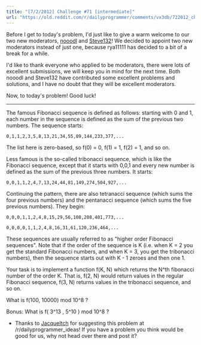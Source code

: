 ```yaml
---
title: "[7/2/2012] Challenge #71 [intermediate]"
url: "https://old.reddit.com/r/dailyprogrammer/comments/vx3db/722012_challenge_71_intermediate/"
---
```


Before I get to today's problem, I'd just like to give a warm welcome to our two new moderators, [nooodl](http://www.reddit.com/user/nooodl) and [Steve132](http://www.reddit.com/user/Steve132)! We decided to appoint two new moderators instead of just one, because rya11111 has decided to a bit of a break for a while.

I'd like to thank everyone who applied to be moderators, there were lots of excellent submissions, we will keep you in mind for the next time. Both nooodl and Steve132 have contributed some excellent problems and solutions, and I have no doubt that they will be excellent moderators. 

Now, to today's problem! Good luck!

***

The famous Fibonacci sequence is defined as follows: starting with 0 and 1, each number in the sequence is defined as the sum of the previous two numbers. The sequence starts:

    0,1,1,2,3,5,8,13,21,34,55,89,144,233,377,...

The list here is zero-based, so f(0) = 0, f(1) = 1, f(2) = 1, and so on.

Less famous is the so-called tribonacci sequence, which is like the Fibonacci sequence, except that it starts with 0,0,1 and every new number is defined as the sum of the previous three numbers. It starts:

    0,0,1,1,2,4,7,13,24,44,81,149,274,504,927,...
    
Continuing the pattern, there are also tetranacci sequence (which sums the four previous numbers) and the pentanacci sequence (which sums the five previous numbers). They begin:

    0,0,0,1,1,2,4,8,15,29,56,108,208,401,773,...

    0,0,0,0,1,1,2,4,8,16,31,61,120,236,464,...
    
These sequences are usually referred to as "higher order Fibonacci sequences". Note that if the order of the sequence is K (i.e. when K = 2 you get the standard Fibonacci numbers, and when K = 3, you get the tribonacci numbers), then the sequence starts out with K - 1 zeroes and then one 1.

Your task is to implement a function f(K, N) which returns the N^th fibonacci number of the order K. That is, f(2, N) would return values in the regular Fibonacci sequence, f(3, N) returns values in the tribonacci sequence, and so on. 

What is f(100, 10000) mod 10^8 ?

Bonus: What is f( 3^13 , 5^10 ) mod 10^8 ?


* Thanks to [JacqueItch](http://www.reddit.com/user/JacqueItch) for suggesting this problem at /r/dailyprogrammer_ideas! If you have a problem you think would be good for us, why not head over there and post it?
